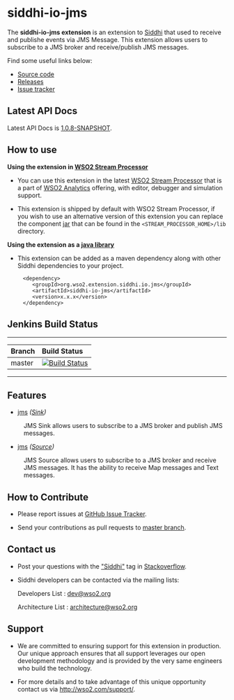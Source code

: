 siddhi-io-jms
======================================

The **siddhi-io-jms extension** is an extension to <a target="_blank" href="https://wso2.github.io/siddhi">Siddhi</a> that used to receive and publishe events via JMS Message. This extension allows users to subscribe to a JMS broker and receive/publish JMS messages.

Find some useful links below:

* <a target="_blank" href="https://github.com/wso2-extensions/siddhi-io-jms">Source code</a>
* <a target="_blank" href="https://github.com/wso2-extensions/siddhi-io-jms/releases">Releases</a>
* <a target="_blank" href="https://github.com/wso2-extensions/siddhi-io-jms/issues">Issue tracker</a>

## Latest API Docs 

Latest API Docs is <a target="_blank" href="https://wso2-extensions.github.io/siddhi-io-jms/api/1.0.8-SNAPSHOT">1.0.8-SNAPSHOT</a>.

## How to use 

**Using the extension in <a target="_blank" href="https://github.com/wso2/product-sp">WSO2 Stream Processor</a>**

* You can use this extension in the latest <a target="_blank" href="https://github.com/wso2/product-sp/releases">WSO2 Stream Processor</a> that is a part of <a target="_blank" href="http://wso2.com/analytics?utm_source=gitanalytics&utm_campaign=gitanalytics_Jul17">WSO2 Analytics</a> offering, with editor, debugger and simulation support. 

* This extension is shipped by default with WSO2 Stream Processor, if you wish to use an alternative version of this extension you can replace the component <a target="_blank" href="https://github.com/wso2-extensions/siddhi-io-jms/releases">jar</a> that can be found in the `<STREAM_PROCESSOR_HOME>/lib` directory.

**Using the extension as a <a target="_blank" href="https://wso2.github.io/siddhi/documentation/running-as-a-java-library">java library</a>**

* This extension can be added as a maven dependency along with other Siddhi dependencies to your project.

```
     <dependency>
        <groupId>org.wso2.extension.siddhi.io.jms</groupId>
        <artifactId>siddhi-io-jms</artifactId>
        <version>x.x.x</version>
     </dependency>
```

## Jenkins Build Status

---

|  Branch | Build Status |
| :------ |:------------ | 
| master  | [![Build Status](https://wso2.org/jenkins/job/siddhi/job/siddhi-io-jms/badge/icon)](https://wso2.org/jenkins/job/siddhi/job/siddhi-io-jms/) |

---

## Features

* <a target="_blank" href="https://wso2-extensions.github.io/siddhi-io-jms/api/1.0.8-SNAPSHOT/#jms-sink">jms</a> *(<a target="_blank" href="https://wso2.github.io/siddhi/documentation/siddhi-4.0/#sinks">Sink</a>)*<br><div style="padding-left: 1em;"><p>JMS Sink allows users to subscribe to a JMS broker and publish JMS messages.</p></div>
* <a target="_blank" href="https://wso2-extensions.github.io/siddhi-io-jms/api/1.0.8-SNAPSHOT/#jms-source">jms</a> *(<a target="_blank" href="https://wso2.github.io/siddhi/documentation/siddhi-4.0/#sources">Source</a>)*<br><div style="padding-left: 1em;"><p>JMS Source allows users to subscribe to a JMS broker and receive JMS messages. It has the ability to receive Map messages and Text messages.</p></div>

## How to Contribute
 
  * Please report issues at <a target="_blank" href="https://github.com/wso2-extensions/siddhi-io-jms/issues">GitHub Issue Tracker</a>.
  
  * Send your contributions as pull requests to <a target="_blank" href="https://github.com/wso2-extensions/siddhi-io-jms/tree/master">master branch</a>. 
 
## Contact us 

 * Post your questions with the <a target="_blank" href="http://stackoverflow.com/search?q=siddhi">"Siddhi"</a> tag in <a target="_blank" href="http://stackoverflow.com/search?q=siddhi">Stackoverflow</a>. 
 
 * Siddhi developers can be contacted via the mailing lists:
 
    Developers List   : [dev@wso2.org](mailto:dev@wso2.org)
    
    Architecture List : [architecture@wso2.org](mailto:architecture@wso2.org)
 
## Support 

* We are committed to ensuring support for this extension in production. Our unique approach ensures that all support leverages our open development methodology and is provided by the very same engineers who build the technology. 

* For more details and to take advantage of this unique opportunity contact us via <a target="_blank" href="http://wso2.com/support?utm_source=gitanalytics&utm_campaign=gitanalytics_Jul17">http://wso2.com/support/</a>. 

